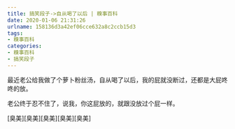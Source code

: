 ```yaml
---
title: 搞笑段子->自从喝了以后 | 糗事百科
date: 2020-01-06 21:31:26
urlname: 158136d3a42ef06cce632a8c2ccb15d3
tags: 
- 糗事百科
categories:
- 糗事百科
- 搞笑段子
---
```

最近老公给我做了个萝卜粉丝汤，自从喝了以后，我的屁就没断过，还都是大屁咚咚的放。

老公终于忍不住了，说我，你这屁放的，就跟没放过个屁一样。

[臭美][臭美][臭美][臭美][臭美]


